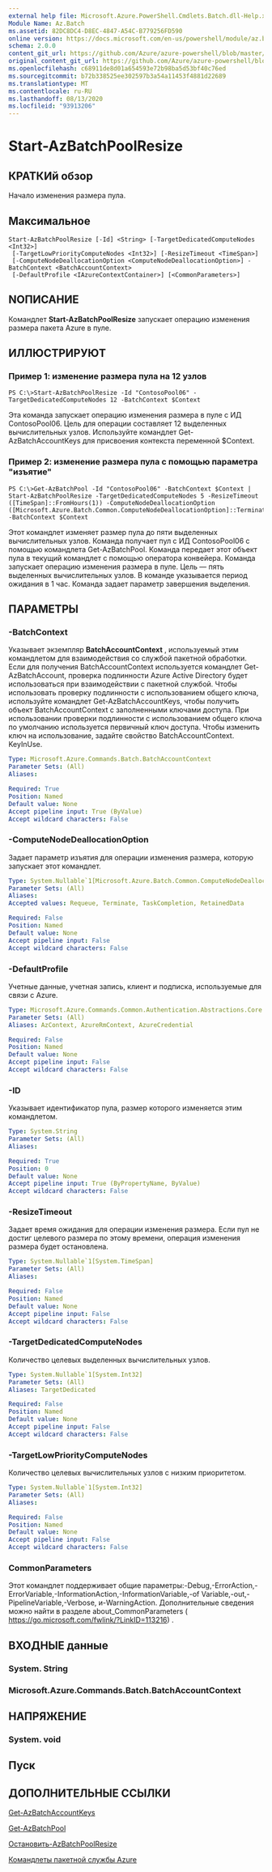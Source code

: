 ```yaml
---
external help file: Microsoft.Azure.PowerShell.Cmdlets.Batch.dll-Help.xml
Module Name: Az.Batch
ms.assetid: 82DC8DC4-D8EC-4847-A54C-B779256FD590
online version: https://docs.microsoft.com/en-us/powershell/module/az.batch/start-azbatchpoolresize
schema: 2.0.0
content_git_url: https://github.com/Azure/azure-powershell/blob/master/src/Batch/Batch/help/Start-AzBatchPoolResize.md
original_content_git_url: https://github.com/Azure/azure-powershell/blob/master/src/Batch/Batch/help/Start-AzBatchPoolResize.md
ms.openlocfilehash: c68911de8d01a654593e72b98ba5d53bf40c76ed
ms.sourcegitcommit: b72b338525ee302597b3a54a11453f4881d22689
ms.translationtype: MT
ms.contentlocale: ru-RU
ms.lasthandoff: 08/13/2020
ms.locfileid: "93913206"
---
```

# Start-AzBatchPoolResize

## КРАТКИй обзор
Начало изменения размера пула.

## Максимальное

```
Start-AzBatchPoolResize [-Id] <String> [-TargetDedicatedComputeNodes <Int32>]
 [-TargetLowPriorityComputeNodes <Int32>] [-ResizeTimeout <TimeSpan>]
 [-ComputeNodeDeallocationOption <ComputeNodeDeallocationOption>] -BatchContext <BatchAccountContext>
 [-DefaultProfile <IAzureContextContainer>] [<CommonParameters>]
```

## NОПИСАНИЕ
Командлет **Start-AzBatchPoolResize** запускает операцию изменения размера пакета Azure в пуле.

## ИЛЛЮСТРИРУЮТ

### Пример 1: изменение размера пула на 12 узлов
```
PS C:\>Start-AzBatchPoolResize -Id "ContosoPool06" -TargetDedicatedComputeNodes 12 -BatchContext $Context
```

Эта команда запускает операцию изменения размера в пуле с ИД ContosoPool06.
Цель для операции составляет 12 выделенных вычислительных узлов.
Используйте командлет Get-AzBatchAccountKeys для присвоения контекста переменной $Context.

### Пример 2: изменение размера пула с помощью параметра "изъятие"
```
PS C:\>Get-AzBatchPool -Id "ContosoPool06" -BatchContext $Context | Start-AzBatchPoolResize -TargetDedicatedComputeNodes 5 -ResizeTimeout ([TimeSpan]::FromHours(1)) -ComputeNodeDeallocationOption ([Microsoft.Azure.Batch.Common.ComputeNodeDeallocationOption]::Terminate) -BatchContext $Context
```

Этот командлет изменяет размер пула до пяти выделенных вычислительных узлов.
Команда получает пул с ИД ContosoPool06 с помощью командлета Get-AzBatchPool.
Команда передает этот объект пула в текущий командлет с помощью оператора конвейера.
Команда запускает операцию изменения размера в пуле.
Цель — пять выделенных вычислительных узлов.
В команде указывается период ожидания в 1 час.
Команда задает параметр завершения выделения.

## ПАРАМЕТРЫ

### -BatchContext
Указывает экземпляр **BatchAccountContext** , используемый этим командлетом для взаимодействия со службой пакетной обработки.
Если для получения BatchAccountContext используется командлет Get-AzBatchAccount, проверка подлинности Azure Active Directory будет использоваться при взаимодействии с пакетной службой. Чтобы использовать проверку подлинности с использованием общего ключа, используйте командлет Get-AzBatchAccountKeys, чтобы получить объект BatchAccountContext с заполненными ключами доступа. При использовании проверки подлинности с использованием общего ключа по умолчанию используется первичный ключ доступа. Чтобы изменить ключ на использование, задайте свойство BatchAccountContext. KeyInUse.

```yaml
Type: Microsoft.Azure.Commands.Batch.BatchAccountContext
Parameter Sets: (All)
Aliases:

Required: True
Position: Named
Default value: None
Accept pipeline input: True (ByValue)
Accept wildcard characters: False
```

### -ComputeNodeDeallocationOption
Задает параметр изъятия для операции изменения размера, которую запускает этот командлет.

```yaml
Type: System.Nullable`1[Microsoft.Azure.Batch.Common.ComputeNodeDeallocationOption]
Parameter Sets: (All)
Aliases:
Accepted values: Requeue, Terminate, TaskCompletion, RetainedData

Required: False
Position: Named
Default value: None
Accept pipeline input: False
Accept wildcard characters: False
```

### -DefaultProfile
Учетные данные, учетная запись, клиент и подписка, используемые для связи с Azure.

```yaml
Type: Microsoft.Azure.Commands.Common.Authentication.Abstractions.Core.IAzureContextContainer
Parameter Sets: (All)
Aliases: AzContext, AzureRmContext, AzureCredential

Required: False
Position: Named
Default value: None
Accept pipeline input: False
Accept wildcard characters: False
```

### -ID
Указывает идентификатор пула, размер которого изменяется этим командлетом.

```yaml
Type: System.String
Parameter Sets: (All)
Aliases:

Required: True
Position: 0
Default value: None
Accept pipeline input: True (ByPropertyName, ByValue)
Accept wildcard characters: False
```

### -ResizeTimeout
Задает время ожидания для операции изменения размера.
Если пул не достиг целевого размера по этому времени, операция изменения размера будет остановлена.

```yaml
Type: System.Nullable`1[System.TimeSpan]
Parameter Sets: (All)
Aliases:

Required: False
Position: Named
Default value: None
Accept pipeline input: False
Accept wildcard characters: False
```

### -TargetDedicatedComputeNodes
Количество целевых выделенных вычислительных узлов.

```yaml
Type: System.Nullable`1[System.Int32]
Parameter Sets: (All)
Aliases: TargetDedicated

Required: False
Position: Named
Default value: None
Accept pipeline input: False
Accept wildcard characters: False
```

### -TargetLowPriorityComputeNodes
Количество целевых вычислительных узлов с низким приоритетом.

```yaml
Type: System.Nullable`1[System.Int32]
Parameter Sets: (All)
Aliases:

Required: False
Position: Named
Default value: None
Accept pipeline input: False
Accept wildcard characters: False
```

### CommonParameters
Этот командлет поддерживает общие параметры:-Debug,-ErrorAction,-ErrorVariable,-InformationAction,-InformationVariable,-of Variable,-out,-PipelineVariable,-Verbose, и-WarningAction. Дополнительные сведения можно найти в разделе about_CommonParameters ( https://go.microsoft.com/fwlink/?LinkID=113216) .

## ВХОДНЫЕ данные

### System. String

### Microsoft.Azure.Commands.Batch.BatchAccountContext

## НАПРЯЖЕНИЕ

### System. void

## Пуск

## ДОПОЛНИТЕЛЬНЫЕ ССЫЛКИ

[Get-AzBatchAccountKeys](./Get-AzBatchAccountKey.md)

[Get-AzBatchPool](./Get-AzBatchPool.md)

[Остановить-AzBatchPoolResize](./Stop-AzBatchPoolResize.md)

[Командлеты пакетной службы Azure](/powershell/module/az.batch)


